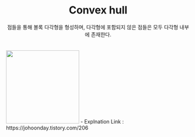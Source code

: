 <div align="center"><h1> Convex hull </h1></div>

<div align="center">점들을 통해 볼록 다각형을 형성하며, 다각형에 포함되지 않은 점들은 모두 다각형 내부에 존재한다.</div>  
<br></br>
<img src="https://img1.daumcdn.net/thumb/R1280x0/?scode=mtistory2&fname=https%3A%2F%2Fblog.kakaocdn.net%2Fdn%2FdBrmDU%2Fbtrxj8FrYnP%2F6AiaWwKAsJFBYYVIgIBqn1%2Fimg.png" width="200" height="200">  
- Explnation Link : https://johoonday.tistory.com/206
